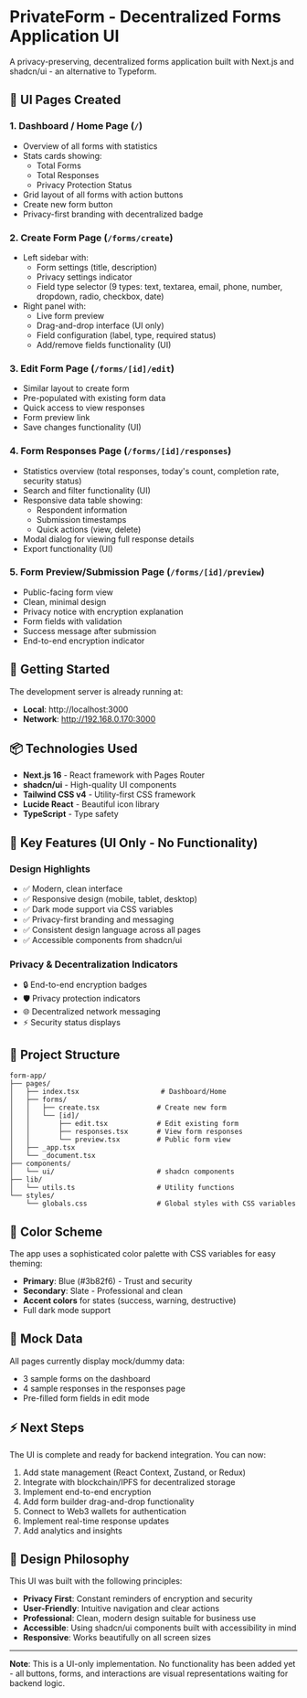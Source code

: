# PrivateForm - Decentralized Forms Application UI

A privacy-preserving, decentralized forms application built with Next.js and shadcn/ui - an alternative to Typeform.

## 🎨 UI Pages Created

### 1. **Dashboard / Home Page** (`/`)
- Overview of all forms with statistics
- Stats cards showing:
  - Total Forms
  - Total Responses  
  - Privacy Protection Status
- Grid layout of all forms with action buttons
- Create new form button
- Privacy-first branding with decentralized badge

### 2. **Create Form Page** (`/forms/create`)
- Left sidebar with:
  - Form settings (title, description)
  - Privacy settings indicator
  - Field type selector (9 types: text, textarea, email, phone, number, dropdown, radio, checkbox, date)
- Right panel with:
  - Live form preview
  - Drag-and-drop interface (UI only)
  - Field configuration (label, type, required status)
  - Add/remove fields functionality (UI)

### 3. **Edit Form Page** (`/forms/[id]/edit`)
- Similar layout to create form
- Pre-populated with existing form data
- Quick access to view responses
- Form preview link
- Save changes functionality (UI)

### 4. **Form Responses Page** (`/forms/[id]/responses`)
- Statistics overview (total responses, today's count, completion rate, security status)
- Search and filter functionality (UI)
- Responsive data table showing:
  - Respondent information
  - Submission timestamps
  - Quick actions (view, delete)
- Modal dialog for viewing full response details
- Export functionality (UI)

### 5. **Form Preview/Submission Page** (`/forms/[id]/preview`)
- Public-facing form view
- Clean, minimal design
- Privacy notice with encryption explanation
- Form fields with validation
- Success message after submission
- End-to-end encryption indicator

## 🚀 Getting Started

The development server is already running at:
- **Local**: http://localhost:3000
- **Network**: http://192.168.0.170:3000

## 📦 Technologies Used

- **Next.js 16** - React framework with Pages Router
- **shadcn/ui** - High-quality UI components
- **Tailwind CSS v4** - Utility-first CSS framework
- **Lucide React** - Beautiful icon library
- **TypeScript** - Type safety

## 🎯 Key Features (UI Only - No Functionality)

### Design Highlights
- ✅ Modern, clean interface
- ✅ Responsive design (mobile, tablet, desktop)
- ✅ Dark mode support via CSS variables
- ✅ Privacy-first branding and messaging
- ✅ Consistent design language across all pages
- ✅ Accessible components from shadcn/ui

### Privacy & Decentralization Indicators
- 🔒 End-to-end encryption badges
- 🛡️ Privacy protection indicators
- 🌐 Decentralized network messaging
- ⚡ Security status displays

## 📁 Project Structure

```
form-app/
├── pages/
│   ├── index.tsx                    # Dashboard/Home
│   ├── forms/
│   │   ├── create.tsx              # Create new form
│   │   └── [id]/
│   │       ├── edit.tsx            # Edit existing form
│   │       ├── responses.tsx       # View form responses
│   │       └── preview.tsx         # Public form view
│   ├── _app.tsx
│   └── _document.tsx
├── components/
│   └── ui/                         # shadcn components
├── lib/
│   └── utils.ts                    # Utility functions
└── styles/
    └── globals.css                 # Global styles with CSS variables
```

## 🎨 Color Scheme

The app uses a sophisticated color palette with CSS variables for easy theming:
- **Primary**: Blue (#3b82f6) - Trust and security
- **Secondary**: Slate - Professional and clean
- **Accent colors** for states (success, warning, destructive)
- Full dark mode support

## 📝 Mock Data

All pages currently display mock/dummy data:
- 3 sample forms on the dashboard
- 4 sample responses in the responses page
- Pre-filled form fields in edit mode

## ⚡ Next Steps

The UI is complete and ready for backend integration. You can now:
1. Add state management (React Context, Zustand, or Redux)
2. Integrate with blockchain/IPFS for decentralized storage
3. Implement end-to-end encryption
4. Add form builder drag-and-drop functionality
5. Connect to Web3 wallets for authentication
6. Implement real-time response updates
7. Add analytics and insights

## 🎯 Design Philosophy

This UI was built with the following principles:
- **Privacy First**: Constant reminders of encryption and security
- **User-Friendly**: Intuitive navigation and clear actions
- **Professional**: Clean, modern design suitable for business use
- **Accessible**: Using shadcn/ui components built with accessibility in mind
- **Responsive**: Works beautifully on all screen sizes

---

**Note**: This is a UI-only implementation. No functionality has been added yet - all buttons, forms, and interactions are visual representations waiting for backend logic.
